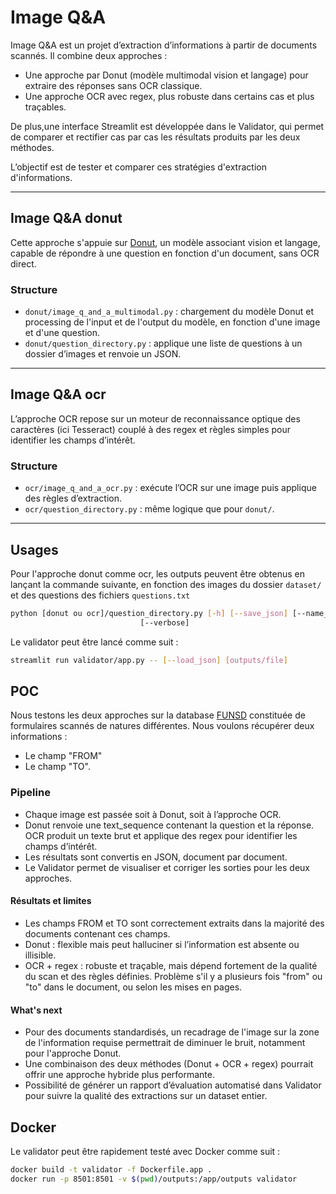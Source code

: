 # Image Q&A

Image Q&A est un projet d’extraction d’informations à partir de documents scannés.
Il combine deux approches :
- Une approche par Donut (modèle multimodal vision et langage) pour extraire des réponses sans OCR classique.
- Une approche OCR avec regex, plus robuste dans certains cas et plus traçables.

De plus,une interface Streamlit est développée dans le Validator, qui permet de comparer et rectifier cas par cas les résultats produits par les deux méthodes.

L’objectif est de tester et comparer ces stratégies d'extraction d'informations.

***

## Image Q&A donut

Cette approche s'appuie sur [Donut](https://huggingface.co/docs/transformers/model_doc/donut), un modèle associant vision et langage, capable de répondre à une question en fonction d'un document, sans OCR direct.

### Structure

- `donut/image_q_and_a_multimodal.py` : chargement du modèle Donut et processing de l'input et de l'output du modèle, en fonction d'une image et d'une question.
- `donut/question_directory.py` : applique une liste de questions à un dossier d’images et renvoie un JSON.

***

## Image Q&A ocr

L’approche OCR repose sur un moteur de reconnaissance optique des caractères (ici Tesseract) couplé à des regex et règles simples pour identifier les champs d’intérêt.

### Structure

- `ocr/image_q_and_a_ocr.py` : exécute l’OCR sur une image puis applique des règles d’extraction.
- `ocr/question_directory.py` : même logique que pour `donut/`.

***

## Usages

Pour l'approche donut comme ocr, les outputs peuvent être obtenus en lançant la commande suivante, en fonction des images du dossier `dataset/` et des questions des fichiers `questions.txt`

```bash
python [donut ou ocr]/question_directory.py [-h] [--save_json] [--name_output NAME_OUTPUT]
                             [--verbose]
```

Le validator peut être lancé comme suit :

```bash
streamlit run validator/app.py -- [--load_json] [outputs/file]
```

## POC

Nous testons les deux approches sur la database [FUNSD](https://guillaumejaume.github.io/FUNSD/) constituée de formulaires scannés de natures différentes. Nous voulons récupérer deux informations :
- Le champ "FROM"
- Le champ "TO".

### Pipeline

- Chaque image est passée soit à Donut, soit à l’approche OCR.
- Donut renvoie une text_sequence contenant la question et la réponse. OCR produit un texte brut et applique des regex pour identifier les champs d’intérêt.
- Les résultats sont convertis en JSON, document par document.
- Le Validator permet de visualiser et corriger les sorties pour les deux approches.

#### Résultats et limites

- Les champs FROM et TO sont correctement extraits dans la majorité des documents contenant ces champs.
- Donut : flexible mais peut halluciner si l’information est absente ou illisible.
- OCR + regex : robuste et traçable, mais dépend fortement de la qualité du scan et des règles définies. Problème s'il y a plusieurs fois "from" ou "to" dans le document, ou selon les mises en pages.

#### What's next

- Pour des documents standardisés, un recadrage de l'image sur la zone de l'information requise permettrait de diminuer le bruit, notamment pour l'approche Donut.
- Une combinaison des deux méthodes (Donut + OCR + regex) pourrait offrir une approche hybride plus performante.
- Possibilité de générer un rapport d’évaluation automatisé dans Validator pour suivre la qualité des extractions sur un dataset entier.

## Docker

Le validator peut être rapidement testé avec Docker comme suit :

```bash
docker build -t validator -f Dockerfile.app .
docker run -p 8501:8501 -v $(pwd)/outputs:/app/outputs validator
```


